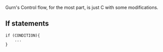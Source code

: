 Gurn's Control flow, for the most part, is just C with some modifications.

## If statements

```
if (CONDITION){
	...
}
```
